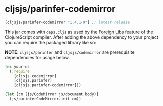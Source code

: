 # cljsjs/parinfer-codemirror

[](dependency)
```clojure
[cljsjs/parinfer-codemirror "1.4.1-0"] ;; latest release
```
[](/dependency)

This jar comes with `deps.cljs` as used by the [Foreign Libs][flibs] feature
of the ClojureScript compiler. After adding the above dependency to your project
you can require the packaged library like so:

__NOTE__: `cljsjs/parinfer` and `cljsjs/codemirror` are prerequisite dependencies
for usage below.

```clojure
(ns your-ns
  (:require
    [cljsjs.codemirror]
    [cljsjs.parinfer]
    [cljsjs.parinfer-codemirror]))

(let [cm (js/CodeMirror js/document.body)]
  (js/parinferCodeMirror.init cm))
```


[flibs]: https://github.com/clojure/clojurescript/wiki/Packaging-Foreign-Dependencies
